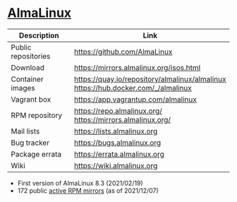 # [AlmaLinux](https://almalinux.org/)

Description            | Link
-----------------------|--------------------------
Public repositories    | <https://github.com/AlmaLinux>
Download               | <https://mirrors.almalinux.org/isos.html>
Container images       | <https://quay.io/repository/almalinux/almalinux><br/><https://hub.docker.com/_/almalinux>
Vagrant box            | <https://app.vagrantup.com/almalinux>
RPM repository         | <https://repo.almalinux.org/><br/><https://mirrors.almalinux.org/>
Mail lists             | <https://lists.almalinux.org>
Bug tracker            | <https://bugs.almalinux.org>
Package errata         | <https://errata.almalinux.org>
Wiki                   | <https://wiki.almalinux.org>

* First version of AlmaLinux 8.3 (2021/02/19)
* 172 public [active RPM mirrors](https://mirrors.almalinux.org) (as of 2021/12/07)
